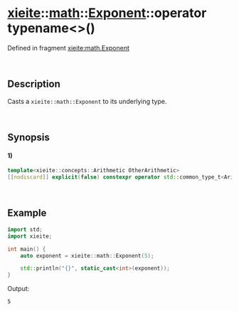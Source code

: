 # [xieite](../../../../../../xieite.md)\:\:[math](../../../../../../math.md)\:\:[Exponent<Arithmetic>](../../../../exponent.md)\:\:operator typename\<\>\(\)
Defined in fragment [xieite:math.Exponent](../../../../../../../src/math/exponent.cpp)

&nbsp;

## Description
Casts a `xieite::math::Exponent` to its underlying type.

&nbsp;

## Synopsis
#### 1)
```cpp
template<xieite::concepts::Arithmetic OtherArithmetic>
[[nodiscard]] explicit(false) constexpr operator std::common_type_t<Arithmetic, OtherArithmetic>() const noexcept;
```

&nbsp;

## Example
```cpp
import std;
import xieite;

int main() {
    auto exponent = xieite::math::Exponent(5);

    std::println("{}", static_cast<int>(exponent));
}
```
Output:
```
5
```
